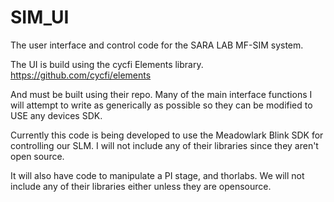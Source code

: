 # SIM_UI
The user interface and control code for the SARA LAB MF-SIM system.

The UI is build using the cycfi Elements library.
https://github.com/cycfi/elements

And must be built using their repo.
Many of the main interface functions I will attempt to write as generically as possible so they can be modified to USE any devices SDK.

Currently this code is being developed to use the Meadowlark Blink SDK for controlling our SLM. I will not include any of their libraries since they aren't open source.

It will also have code to manipulate a PI stage, and thorlabs. We will not include any of their libraries either unless they are opensource.
